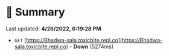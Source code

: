 # 📖 Summary
Last updated: **4/26/2022, 6:19:28 PM**

- `GET` [https://Bhadwa-sala.toxicblte.repl.co](https://Bhadwa-sala.toxicblte.repl.co) - **Down** (5274ms)
